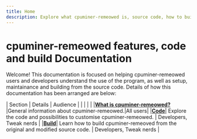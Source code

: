 ```yaml
---
title: Home
description: Explore what cpuminer-remeowed is, source code, how to build from the source, releases and other related resources for the cpuminer-remeowed.
---
```


# cpuminer-remeowed features, code and build Documentation
Welcome! This documentation is focused on helping cpuminer-remeowed users and developers understand the use of the program, as well as setup, maintainance and building from the source code. Details of how this documentation has been arranged are below:

| Section | Details | Audience |
| | | |
|<span class="no-break">**[What is cpuminer-remeowed?](whatiscpuminerremeowed.md)**</span>|General information about cpuminer-remeowed.|All users|
|<span class="no-break">**[Code](code.md)**</span>| Explore the code and possibilities to customise cpuminer-remeowed. | Developers, Tweak nerds  |
|<span class="no-break">**[Build](build.md)**</span>| Learn how to build cpuminer-remeoved from the original and modified source code. | Developers, Tweak nerds  |